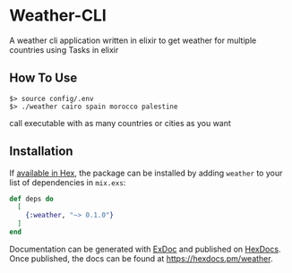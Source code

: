 # Weather-CLI

A weather cli application written in elixir to get weather for multiple countries
using Tasks in elixir

## How To Use

```
$> source config/.env
$> ./weather cairo spain morocco palestine
```

call executable with as many countries or cities as you want

## Installation

If [available in Hex](https://hex.pm/docs/publish), the package can be installed
by adding `weather` to your list of dependencies in `mix.exs`:

```elixir
def deps do
  [
    {:weather, "~> 0.1.0"}
  ]
end
```

Documentation can be generated with [ExDoc](https://github.com/elixir-lang/ex_doc)
and published on [HexDocs](https://hexdocs.pm). Once published, the docs can
be found at <https://hexdocs.pm/weather>.
